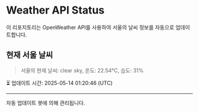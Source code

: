 
# Weather API Status

이 리포지토리는 OpenWeather API를 사용하여 서울의 날씨 정보를 자동으로 업데이트합니다.

## 현재 서울 날씨
> 서울의 현재 날씨: clear sky, 온도: 22.54°C, 습도: 31%

⏳ 업데이트 시간: 2025-05-14 01:20:46 (UTC)

---
자동 업데이트 봇에 의해 관리됩니다.
